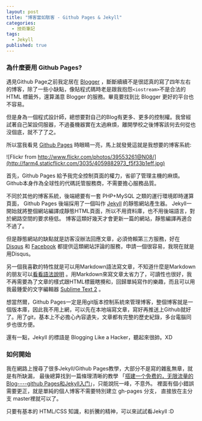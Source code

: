 ```yaml
---
layout: post
title: "博客當如駭客 - Github Pages & Jekyll"
categories: 
  - 技術筆記
tags: 
  - Jekyll
published: true
---
```


### 為什麼要用 Github Pages? ###

遇見Github Page之前我定居在 [Blogger][0] ，斷斷續續不是很認真的寫了四年左右的博客，除了一些小缺點，像貼程式碼時老是跟我抱怨`<iostream>`不是合法的 HTML 標籤外，還算滿意 Blogger 的服務。畢竟要找到比 Blogger 更好的平台也不容易。

但是身為一個程式設計師，總想要對自己的Blog有更多、更多的控制權。我曾經試著自己架設伺服器，不過養機器實在太過麻煩，離開學校之後博客該何去何從也沒個底，就不了了之。

所以當我看見 [Github Pages][1] 時眼睛一亮，馬上就發覺這就是我想要的博客系統:

![Flickr from http://www.flickr.com/photos/39553261@N08/](http://farm4.staticflickr.com/3035/4059882973_f5f33b1eff.jpg)

首先，Github Pages 給予我完全控制頁面的權力，省卻了管理主機的麻煩。
Github本身作為全球性的代碼託管服務商，不需要擔心服務品質。

不同於其他的博客系統，後端總要有一套 PHP+MySQL 之類的運行環境即時運算頁面，
Github Pages 後端採用了一個叫作 [Jekyll][2] 的靜態網站產生器。
Jekyll一開始就將整個網站編譯成靜態HTML頁面，所以不用資料庫，也不用後端語言，對於網路空間的要求極低。
博客這類好幾天才會更新一篇的網站，靜態編譯再適合不過了。

但是靜態網站的缺點就是訪客沒辦法回應文章，必須倚賴第三方服務，好在[Disqus][3] 和 [Facebook][4] 都提供這類網站評論的服務，申請一個很容易，我現在就是用Disqus。

另一個我喜歡的特性就是可以用Markdown語法寫文章，不知道什麼是Markdown的朋友可以[看看語法說明][5] 。用Markdown來寫文章太省力了，可讀性也很好，我不再需要為了文章的樣式跟HTML標籤瞎攪和，回歸單純寫作的樂趣，而且可以用我最鍾愛的文字編輯器 [Sublime Text 2][6] 。

想當然爾，Github Pages一定是用git版本控制系統來管理博客，整個博客就是一個版本庫，因此我不用上網，可以先在本地端寫文章，寫好再推送上Github就好了。用了git，基本上不必擔心內容遺失，文章都有完整的歷史紀錄，多台電腦同步也很方便。

還有一點，Jekyll 的標語是 Blogging Like a Hacker，聽起來很帥。XD

### 如何開始 ###

我在網路上搜尋了很多Jekyll/Github Pages教學，大部分不是寫的雜亂無章，就是有所缺漏， 最後總算找到一篇條理清晰的教學
「[搭建一个免费的，无限流量的Blog----github Pages和Jekyll入门](http://www.ruanyifeng.com/blog/2012/08/blogging_with_jekyll.html)」，只能說阮一峰，不意外。
裡面有個小錯誤需要更正，就是單純的個人博客不需要特別建立 gh-pages 分支， 直接放在主分支 master裡就可以了。

只要有基本的 HTML/CSS 知識，和折騰的精神，可以來試試看Jekyll :D

[0]: http://chchwy.blogspot.tw/ "Blogger 調和的靈感"
[1]: http://pages.github.com/ "Github Pages"
[2]: http://jekyllrb.com/ "Jekyll"
[3]: http://disqus.com "Disqus"
[4]: http://developers.facebook.com/docs/reference/plugins/comments/ "Facebook comments"
[5]: http://markdown.tw "Markdown Syntax"
[6]: http://www.sublimetext.com/ "Sublime Text"